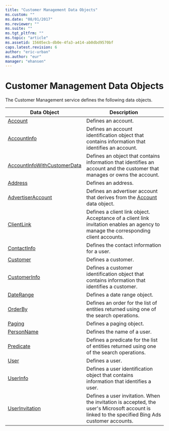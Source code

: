 ```yaml
---
title: "Customer Management Data Objects"
ms.custom: ""
ms.date: "08/01/2017"
ms.reviewer: ""
ms.suite: ""
ms.tgt_pltfrm: ""
ms.topic: "article"
ms.assetid: 15605ecb-db0e-4fa3-a414-ab0dbd9570bf
caps.latest.revision: 6
author: "eric-urban"
ms.author: "eur"
manager: "ehansen"
---
```

# Customer Management Data Objects
The Customer Management service defines the following data objects.

|Data Object|Description|
|---------------|---------------|
|[Account](../customer-api/account-data-object.md)|Defines an account.|
|[AccountInfo](../customer-api/accountinfo-data-object.md)|Defines an account identification object that contains information that identifies an account.|
|[AccountInfoWithCustomerData](../customer-api/accountinfowithcustomerdata-data-object.md)|Defines an object that contains information that identifies an account and the customer that manages or owns the account.|
|[Address](../customer-api/address-data-object.md)|Defines an address.|
|[AdvertiserAccount](../customer-api/advertiseraccount-data-object.md)|Defines an advertiser account that derives from the [Account](../customer-api/account-data-object.md) data object.|
|[ClientLink](../customer-api/clientlink-data-object.md)|Defines a client link object. Acceptance of a client link invitation enables an agency to manage the corresponding client accounts.|
|[ContactInfo](../customer-api/contactinfo-data-object.md)|Defines the contact information for a user.|
|[Customer](../customer-api/customer-data-object.md)|Defines a customer.|
|[CustomerInfo](../customer-api/customerinfo-data-object.md)|Defines a customer identification object that contains information that identifies a customer.|
|[DateRange](../customer-api/daterange-data-object.md)|Defines a date range object.|
|[OrderBy](../customer-api/orderby-data-object.md)|Defines an order for the list of entities returned using one of the search operations.|
|[Paging](../customer-api/paging-data-object.md)|Defines a paging object.|
|[PersonName](../customer-api/personname-data-object.md)|Defines the name of a user.|
|[Predicate](../customer-api/predicate-data-object.md)|Defines a predicate for the list of entities returned using one of the search operations.|
|[User](../customer-api/user-data-object.md)|Defines a user.|
|[UserInfo](../customer-api/userinfo-data-object.md)|Defines a user identification object that contains information that identifies a user.|
|[UserInvitation](../customer-api/userinvitation-data-object.md)|Defines a user invitation. When the invitation is accepted, the user's Microsoft account is linked to the specified Bing Ads customer accounts.|
